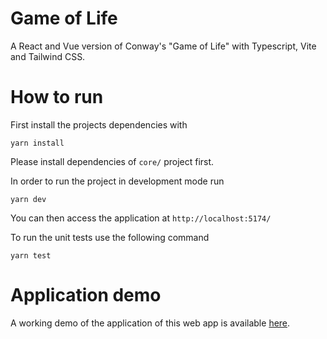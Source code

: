 # Game of Life

A React and Vue version of Conway's "Game of Life" with Typescript, Vite and Tailwind CSS.

# How to run

First install the projects dependencies with

```
yarn install
```
Please install dependencies of `core/` project first.


In order to run the project in development mode run

```
yarn dev
```

You can then access the application at `http://localhost:5174/`

To run the unit tests use the following command

```
yarn test
```

# Application demo

A working demo of the application of this web app is available [here](https://game-of-life-steel-chi.vercel.app/).

